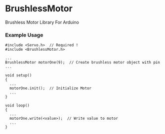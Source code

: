 # BrushlessMotor
Brushless Motor Library For Arduino

### Example Usage

    #include <Servo.h>  // Required !
    #include <BrushlessMotor.h>

    ...
    BrushlessMotor motorOne(9);  // Create brushless motor object with pin
    ...

    void setup()
    {
      ...
      motorOne.init();  // Initialize Motor
      ...
    }

    void loop()
    {
      ...
      motorOne.write(<value>);  // Write value to motor
      ...
    }
